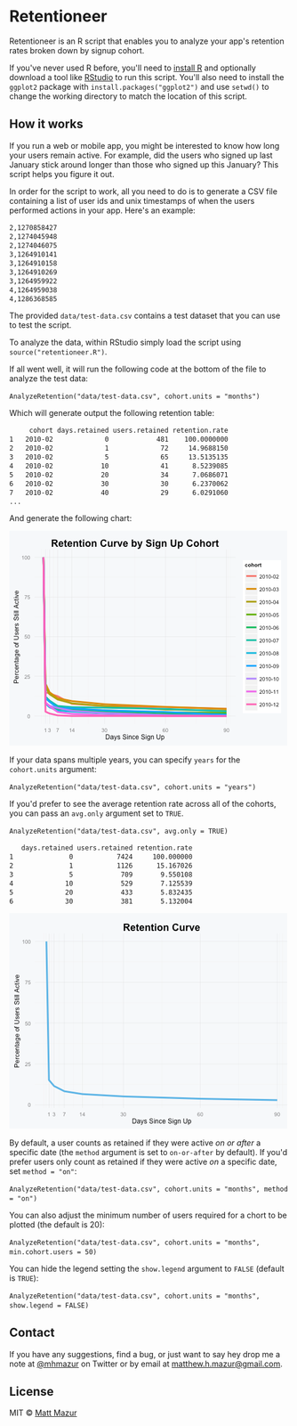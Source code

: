 # Retentioneer

Retentioneer is an R script that enables you to analyze your app's retention rates broken down by signup cohort.

If you've never used R before, you'll need to [install R](https://cran.r-project.org/mirrors.html) and optionally download a tool like [RStudio](https://www.rstudio.com/products/rstudio/download/) to run this script. You'll also need to install the `ggplot2` package with `install.packages("ggplot2")` and use `setwd()` to change the working directory to match the location of this script.

## How it works

If you run a web or mobile app, you might be interested to know how long your users remain active. For example, did the users who signed up last January stick around longer than those who signed up this January? This script helps you figure it out.

In order for the script to work, all you need to do is to generate a CSV file containing a list of user ids and unix timestamps of when the users performed actions in your app.  Here's an example:

```
2,1270858427
2,1274045948
2,1274046075
3,1264910141
3,1264910158
3,1264910269
3,1264959922
4,1264959038
4,1286368585
```

The provided `data/test-data.csv` contains a test dataset that you can use to test the script.

To analyze the data, within RStudio simply load the script using `source("retentioneer.R")`.

If all went well, it will run the following code at the bottom of the file to analyze the test data:

`AnalyzeRetention("data/test-data.csv", cohort.units = "months")`

Which will generate output the following retention table:

```
     cohort days.retained users.retained retention.rate
1   2010-02             0            481    100.0000000
2   2010-02             1             72     14.9688150
3   2010-02             5             65     13.5135135
4   2010-02            10             41      8.5239085
5   2010-02            20             34      7.0686071
6   2010-02            30             30      6.2370062
7   2010-02            40             29      6.0291060
...
```

And generate the following chart:

![retention chart by month](images/test-data-by-month.png)

If your data spans multiple years, you can specify `years` for the `cohort.units` argument:

`AnalyzeRetention("data/test-data.csv", cohort.units = "years")`

If you'd prefer to see the average retention rate across all of the cohorts, you can pass an `avg.only` argument set to `TRUE`.

`AnalyzeRetention("data/test-data.csv", avg.only = TRUE)`

```
   days.retained users.retained retention.rate
1              0           7424     100.000000
2              1           1126      15.167026
3              5            709       9.550108
4             10            529       7.125539
5             20            433       5.832435
6             30            381       5.132004
```

![retention chart by month](images/test-data-average.png)

By default, a user counts as retained if they were active _on or after_ a specific date (the `method` argument is set to `on-or-after` by default). If you'd prefer users only count as retained if they were active _on_ a specific date, set `method = "on"`:

`AnalyzeRetention("data/test-data.csv", cohort.units = "months", method = "on")`

You can also adjust the minimum number of users required for a chort to be plotted (the default is 20):

`AnalyzeRetention("data/test-data.csv", cohort.units = "months", min.cohort.users = 50)`

You can hide the legend setting the `show.legend` argument to `FALSE` (default is `TRUE`):

`AnalyzeRetention("data/test-data.csv", cohort.units = "months", show.legend = FALSE)`

## Contact

If you have any suggestions, find a bug, or just want to say hey drop me a note at [@mhmazur](https://twitter.com/mhmazur) on Twitter or by email at matthew.h.mazur@gmail.com.

## License

MIT © [Matt Mazur](http://mattmazur.com)
